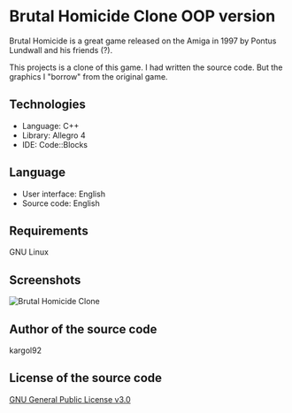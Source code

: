 Brutal Homicide Clone OOP version
=================================
Brutal Homicide is a great game released on the Amiga in 1997 by Pontus Lundwall and his friends (?).

This projects is a clone of this game. I had written the source code. But the graphics I "borrow" from the original game.

Technologies
------------
* Language: C++
* Library: Allegro 4
* IDE: Code::Blocks

Language
--------
* User interface: English
* Source code: English

Requirements
------------
GNU Linux

Screenshots
-----------
![Brutal Homicide Clone](http://karol-kiersnowski.prv.pl/img/projects/brutal-homicide.png)

Author of the source code
------
kargol92

License of the source code
-------
[GNU General Public License v3.0](https://github.com/kargol92/football-manager-cli/blob/master/LICENSE)
